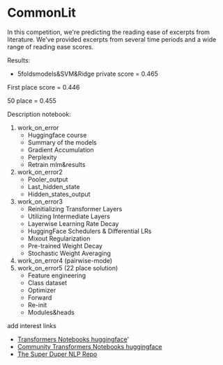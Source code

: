 # CommonLit
In this competition, we're predicting the reading ease of excerpts from literature. We've provided excerpts from several time periods and a wide range of reading ease scores.

Results:
- 5foldsmodels&SVM&Ridge private score = 0.465

First place score = 0.446

50 place = 0.455

Description notebook:
1. work_on_error
    - Huggingface course
    - Summary of the models
    - Gradient Accumulation
    - Perplexity
    - Retrain mlm&results
3. work_on_error2
    - Pooler_output
    - Last_hidden_state
    - Hidden_states_output
4. work_on_error3
    - Reinitializing Transformer Layers 
    - Utilizing Intermediate Layers
    - Layerwise Learning Rate Decay
    - HuggingFace Schedulers & Differential LRs
    - Mixout Regularization
    - Pre-trained Weight Decay
    - Stochastic Weight Averaging
5. work_on_error4 (pairwise-mode)
6. work_on_error5 (22 place solution)
    - Feature engineering
    - Class dataset
    - Optimizer
    - Forward
    - Re-init
    - Modules&heads


add interest links
- [Transformers Notebooks huggingface](https://huggingface.co/transformers/notebooks.html)'
- [Community Transformers Notebooks huggingface](https://huggingface.co/transformers/master/community.html#community-notebooks)
- [The Super Duper NLP Repo](https://notebooks.quantumstat.com/)
